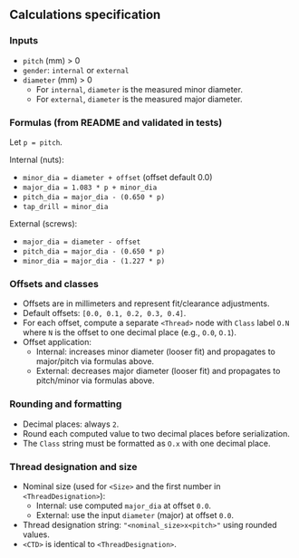 ## Calculations specification

### Inputs

- `pitch` (mm) > 0
- `gender`: `internal` or `external`
- `diameter` (mm) > 0
  - For `internal`, `diameter` is the measured minor diameter.
  - For `external`, `diameter` is the measured major diameter.

### Formulas (from README and validated in tests)

Let `p = pitch`.

Internal (nuts):
- `minor_dia = diameter + offset` (offset default 0.0)
- `major_dia = 1.083 * p + minor_dia`
- `pitch_dia = major_dia - (0.650 * p)`
- `tap_drill = minor_dia`

External (screws):
- `major_dia = diameter - offset`
- `pitch_dia = major_dia - (0.650 * p)`
- `minor_dia = major_dia - (1.227 * p)`

### Offsets and classes

- Offsets are in millimeters and represent fit/clearance adjustments.
- Default offsets: `[0.0, 0.1, 0.2, 0.3, 0.4]`.
- For each offset, compute a separate `<Thread>` node with `Class` label `O.N` where `N` is the offset to one decimal place (e.g., `O.0`, `O.1`).
- Offset application:
  - Internal: increases minor diameter (looser fit) and propagates to major/pitch via formulas above.
  - External: decreases major diameter (looser fit) and propagates to pitch/minor via formulas above.

### Rounding and formatting

- Decimal places: always `2`.
- Round each computed value to two decimal places before serialization.
- The `Class` string must be formatted as `O.x` with one decimal place.

### Thread designation and size

- Nominal size (used for `<Size>` and the first number in `<ThreadDesignation>`):
  - Internal: use computed `major_dia` at offset `0.0`.
  - External: use the input `diameter` (major) at offset `0.0`.
- Thread designation string: `"<nominal_size>x<pitch>"` using rounded values.
- `<CTD>` is identical to `<ThreadDesignation>`.


